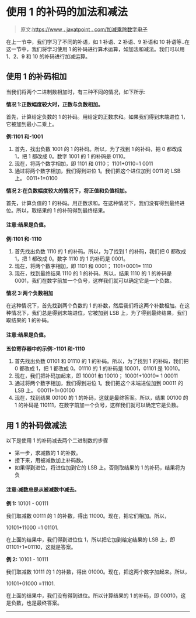 # 使用 1 的补码的加法和减法

> 原文:[https://www . javatpoint . com/加减乘除数字电子](https://www.javatpoint.com/addition-and-subtraction-using-1s-complement-in-digital-electronics)

在上一节中，我们学习了不同的补语，如 1 补语、2 补语、9 补语和 10 补语等..在这一节中，我们将学习使用 1 的补码进行算术运算，如加法和减法。我们可以用 1、2、9 和 10 的补码进行加减运算。

## 使用 1 的补码相加

当我们将两个二进制数相加时，有三种不同的情况，如下所示:

**情况 1:正数幅度较大时，正数与负数相加。**

首先，计算给定负数的 1 的补码。用给定的正数求和。如果我们得到末端进位 1，它被加到最小二乘上。

**例:1101 和-1001**

1.  首先，找出负数 1001 的 1 的补码。所以，为了找到 1 的补码，把 0 都改成 1，把 1 都改成 0。数字 1001 的 1 的补码是 0110。
2.  现在，将两个数字相加，即 1101 和 0110；
    1101+0110=1 0011
3.  通过将两个数字相加，我们得到进位 1。我们把这个进位加到 0011 的 LSB 上。
    0011+1=0100

**情况 2:在负数幅度较大的情况下，将正值和负值相加。**

首先，计算负值的 1 的补码。用正数求和。在这种情况下，我们没有得到最终进位。所以，取结果的 1 的补码得到最终结果。

#### 注意:结果是负值。

**例:1101 和-1110**

1.  首先找出负数 1110 的 1 的补码。所以，为了找到 1 的补码，我们把 0 都改成 1，把 1 都改成 0。数字 1110 的 1 的补码是 0001。
2.  现在，将两个数字相加，即 1101 和 0001；
    1101+0001= 1110
3.  现在，找到最终结果 1110 的 1 的补码。所以，结果 1110 的 1 的补码是 0001，我们在数字前加一个负号，这样我们就可以确定它是一个负数。

**情况 3:两个负数相加**

在这种情况下，首先找到两个负数的 1 的补数，然后我们将这两个补数相加。在这种情况下，我们总是得到末端进位，它被加到 LSB 上，为了得到最终结果，我们取结果的 1 的补码。

#### 注意:结果是负值。

**五位寄存器中的示例:-1101 和-1110**

1.  首先找出负数 01101 和 01110 的 1 的补码。所以，为了找到 1 的补码，我们把 0 都改成 1，把 1 都改成 0。01110 的 1 的补码是 10001，01101 是 10010。
2.  现在，我们把补码加起来，即 10001 和 10010；
    10001+10010= 1 00011
3.  通过将两个数字相加，我们得到进位 1。我们把这个末端进位加到 00011 的 LSB 上。
    00011+1=00100
4.  现在，找到结果 00100 的 1 的补码，这就是最终答案。所以，结果 00100 的 1 的补码是 110111，在数字前加一个负号，这样我们就可以确定它是负数。

## 用 1 的补码做减法

以下是使用 1 的补码减去两个二进制数的步骤

*   第一步，求减数的 1 的补数。
*   接下来，用被减数加上补码数。
*   如果得到进位，将进位加到它的 LSB 上。否则取结果的 1 的补码，结果将为负

#### 注意:减数总是从被减数中减去。

**例 1:** 10101 - 00111

我们取减数 00111 的 1 的补数，得出 11000。现在，把它们相加。所以，

10101+11000 =1 01101.

在上面的结果中，我们得到进位位 1，所以把它加到给定结果的 LSB 上，即 01101+1=01110，这就是答案。

**例 2:** 10101 - 10111

我们取减数 10111 的 1 的补数，得出 01000。现在，把这两个数字加起来。所以，

10101+01000 =11101.

在上面的结果中，我们没有得到进位。所以计算结果的 1 的补码，即 00010，这是负数，也是最终答案。

* * *